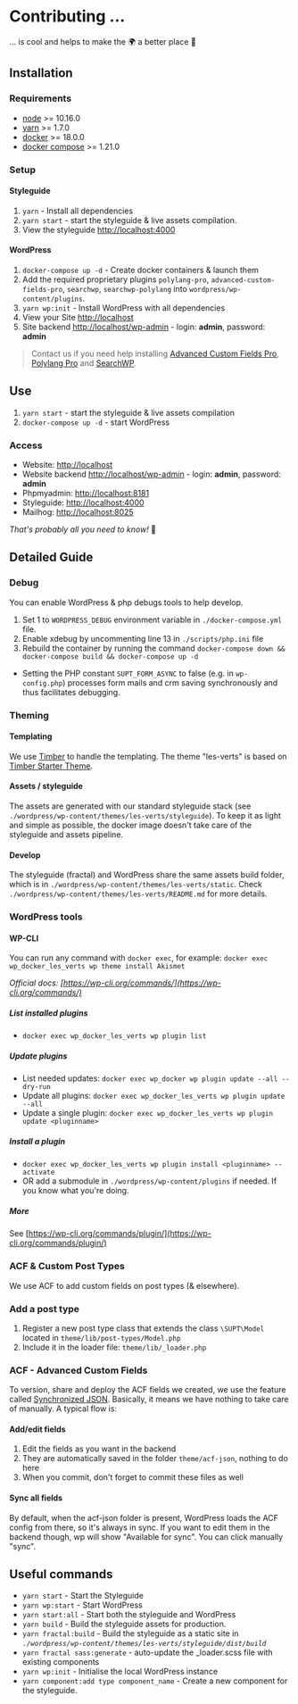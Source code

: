 # Contributing ...

... is cool and helps to make the 🌍 a better place 🤩

## Installation

### Requirements

* [node](https://nodejs.org/) >= 10.16.0
* [yarn](https://yarnpkg.com) >= 1.7.0
* [docker](https://www.docker.com/) >= 18.0.0
* [docker compose](https://docs.docker.com/compose/) >= 1.21.0


### Setup

#### Styleguide

1. `yarn` - Install all dependencies
1. `yarn start` - start the styleguide & live assets compilation.
1. View the styleguide [http://localhost:4000](http://localhost:4000)

#### WordPress

1. `docker-compose up -d` - Create docker containers & launch them
1. Add the required proprietary plugins `polylang-pro`, `advanced-custom-fields-pro`, `searchwp`, `searchwp-polylang`
   into `wordpress/wp-content/plugins`.
1. `yarn wp:init` - Install WordPress with all dependencies
1. View your Site [http://localhost](http://localhost)
1. Site backend [http://localhost/wp-admin](http://localhost/wp-admin/) - login: **admin**, password: **admin**

> Contact us if you need help installing [Advanced Custom Fields Pro](https://www.advancedcustomfields.com/pro/), 
[Polylang Pro](https://polylang.pro/) and [SearchWP](https://searchwp.com/).

## Use

1. `yarn start` - start the styleguide & live assets compilation
2. `docker-compose up -d` - start WordPress

### Access

* Website: [http://localhost](http://localhost)
* Website backend [http://localhost/wp-admin](http://localhost/wp-admin/) - login: **admin**, password: **admin**
* Phpmyadmin: [http://localhost:8181](http://localhost:8181)
* Styleguide: [http://localhost:4000](http://localhost:4000)
* Mailhog: [http://localhost:8025](http://localhost:8025)

_That's probably all you need to know!_ 🍻

## Detailed Guide

### Debug

You can enable WordPress & php debugs tools to help develop.

1. Set 1 to `WORDPRESS_DEBUG` environment variable in `./docker-compose.yml` file.
1. Enable xdebug by uncommenting line 13 in `./scripts/php.ini` file
1. Rebuild the container by running the command `docker-compose down && docker-compose build && docker-compose up -d`

- Setting the PHP constant `SUPT_FORM_ASYNC` to false (e.g. in `wp-config.php`) processes form mails and crm saving
  synchronously and thus facilitates debugging.

### Theming

#### Templating
We use [Timber](http://upstatement.com/timber/) to handle the templating.
The theme "les-verts" is based on [Timber Starter Theme](https://github.com/timber/starter-theme).

#### Assets / styleguide
The assets are generated with our standard styleguide stack (see `./wordpress/wp-content/themes/les-verts/styleguide`).
To keep it as light and simple as possible, the docker image doesn't take care of the styleguide and assets pipeline.

#### Develop
The styleguide (fractal) and WordPress share the same assets build folder, which is in 
`./wordpress/wp-content/themes/les-verts/static`.
Check `./wordpress/wp-content/themes/les-verts/README.md` for more details.


### WordPress tools

#### WP-CLI
You can run any command with `docker exec`, for example:
`docker exec wp_docker_les_verts wp theme install Akismet`

_Official docs: [https://wp-cli.org/commands/](https://wp-cli.org/commands/)_

##### List installed plugins
* `docker exec wp_docker_les_verts wp plugin list`

##### Update plugins
* List needed updates:
	`docker exec wp_docker wp plugin update --all --dry-run`
* Update all plugins:
  `docker exec wp_docker_les_verts wp plugin update --all`
* Update a single plugin:
  `docker exec wp_docker_les_verts wp plugin update <pluginname>`

##### Install a plugin
* `docker exec wp_docker_les_verts wp plugin install <pluginname> --activate`
* OR add a submodule in `./wordpress/wp-content/plugins` if needed. If you know what you're doing.

##### More
See [https://wp-cli.org/commands/plugin/](https://wp-cli.org/commands/plugin/)



### ACF & Custom Post Types
We use ACF to add custom fields on post types (& elsewhere).

### Add a post type
1. Register a new post type class that extends the class `\SUPT\Model` located in `theme/lib/post-types/Model.php`
1. Include it in the loader file: `theme/lib/_loader.php`

### ACF - Advanced Custom Fields
To version, share and deploy the ACF fields we created, we use the feature called [Synchronized JSON](https://www.advancedcustomfields.com/resources/synchronized-json/).
Basically, it means we have nothing to take care of manually. A typical flow is:

#### Add/edit fields
1. Edit the fields as you want in the backend
1. They are automatically saved in the folder `theme/acf-json`, nothing to do here
1. When you commit, don't forget to commit these files as well

#### Sync all fields
By default, when the acf-json folder is present, WordPress loads the ACF config from there, so it's always in sync.
If you want to edit them in the backend though, wp will show "Available for sync". You can click manually "sync".



## Useful commands

* `yarn start` - Start the Styleguide
* `yarn wp:start` - Start WordPress
* `yarn start:all` - Start both the styleguide and WordPress
* `yarn build` - Build the styleguide assets for production.
* `yarn fractal:build` - Build the styleguide as a static site in _`./wordpress/wp-content/themes/les-verts/styleguide/dist/build`_
* `yarn fractal sass:generate` - auto-update the _loader.scss file with existing components
* `yarn wp:init` - Initialise the local WordPress instance
* `yarn component:add type component_name` - Create a new component for the styleguide.
